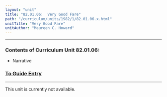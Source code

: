 ```yaml
---
layout: "unit"
title: "82.01.06:  Very Good Fare"
path: "/curriculum/units/1982/1/82.01.06.x.html"
unitTitle: "Very Good Fare"
unitAuthor: "Maureen C. Howard"
---
```

<body>
<hr/>
<h3>
Contents of Curriculum Unit 82.01.06:
</h3>
<ul>
<li>
Narrative
</li>
</ul>
<h3>
<a href="../../../guides/1982/1/82.01.06.x.html">
To Guide Entry
</a>
</h3>
<hr/>
This unit is currently not available.
</body>
